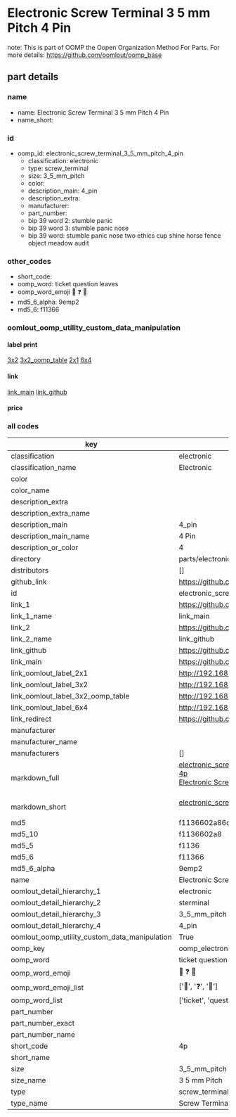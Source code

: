 # Electronic Screw Terminal 3 5 mm Pitch 4 Pin  

note: This is part of OOMP the Oopen Organization Method For Parts. For more details: https://github.com/oomlout/oomp_base

##  part details
  







### name
* name: Electronic Screw Terminal 3 5 mm Pitch 4 Pin
* name_short: 
### id
* oomp_id: electronic_screw_terminal_3_5_mm_pitch_4_pin
  * classification: electronic
  * type: screw_terminal
  * size: 3_5_mm_pitch
  * color: 
  * description_main: 4_pin
  * description_extra: 
  * manufacturer: 
  * part_number: 
  * bip 39 word 2: stumble panic
  * bip 39 word 3: stumble panic nose
  * bip 39 word: stumble panic nose two ethics cup shine horse fence object meadow audit

### other_codes
* short_code: 
* oomp_word: ticket question leaves
* oomp_word_emoji :ticket: :question: :leaves:
* md5_6_alpha: 9emp2
* md5_6: f11366






### oomlout_oomp_utility_custom_data_manipulation
#### label print
[3x2](http://192.168.1.245:1112/?label=oomp%209emp2)
[3x2_oomp_table](http://192.168.1.108:1112/?label=oomp%209emp2)
[2x1](http://192.168.1.242:1112/?label=oomp%209emp2)
[6x4](http://192.168.1.55:1112/?label=oomp%209emp2)    

#### link

[link_main](https://github.com/oomlout/oomlout_oomp_version_1_messy/tree/main/parts/electronic_screw_terminal_3_5_mm_pitch_4_pin) [link_github](https://github.com/oomlout/oomlout_oomp_version_1_messy/tree/main/parts/electronic_screw_terminal_3_5_mm_pitch_4_pin)                             

#### price







### all codes 
| key | value |  
| --- | --- |  
| classification | electronic |  
| classification_name | Electronic |  
| color |  |  
| color_name |  |  
| description_extra |  |  
| description_extra_name |  |  
| description_main | 4_pin |  
| description_main_name | 4 Pin |  
| description_or_color | 4 |  
| directory | parts/electronic_screw_terminal_3_5_mm_pitch_4_pin |  
| distributors | [] |  
| github_link | https://github.com/oomlout/oomlout_oomp_part_src/tree/main/parts/electronic_screw_terminal_3_5_mm_pitch_4_pin |  
| id | electronic_screw_terminal_3_5_mm_pitch_4_pin |  
| link_1 | https://github.com/oomlout/oomlout_oomp_version_1_messy/tree/main/parts/electronic_screw_terminal_3_5_mm_pitch_4_pin |  
| link_1_name | link_main |  
| link_2 | https://github.com/oomlout/oomlout_oomp_version_1_messy/tree/main/parts/electronic_screw_terminal_3_5_mm_pitch_4_pin |  
| link_2_name | link_github |  
| link_github | https://github.com/oomlout/oomlout_oomp_version_1_messy/tree/main/parts/electronic_screw_terminal_3_5_mm_pitch_4_pin |  
| link_main | https://github.com/oomlout/oomlout_oomp_version_1_messy/tree/main/parts/electronic_screw_terminal_3_5_mm_pitch_4_pin |  
| link_oomlout_label_2x1 | http://192.168.1.242:1112/?label=oomp%209emp2 |  
| link_oomlout_label_3x2 | http://192.168.1.245:1112/?label=oomp%209emp2 |  
| link_oomlout_label_3x2_oomp_table | http://192.168.1.108:1112/?label=oomp%209emp2 |  
| link_oomlout_label_6x4 | http://192.168.1.55:1112/?label=oomp%209emp2 |  
| link_redirect | https://github.com/oomlout/oomlout_oomp_version_1_messy/tree/main/parts/electronic_screw_terminal_3_5_mm_pitch_4_pin |  
| manufacturer |  |  
| manufacturer_name |  |  
| manufacturers | [] |  
| markdown_full | [electronic_screw_terminal_3_5_mm_pitch_4_pin](none)<br>[4p](none)<br>[Electronic Screw Terminal 3 5 Mm Pitch 4 Pin](none)<br><br> |  
| markdown_short | [electronic_screw_terminal_3_5_mm_pitch_4_pin](none)<br><br> |  
| md5 | f1136602a86dd8bcd6a6debb2ce7eebd |  
| md5_10 | f1136602a8 |  
| md5_5 | f1136 |  
| md5_6 | f11366 |  
| md5_6_alpha | 9emp2 |  
| name | Electronic Screw Terminal 3 5 mm Pitch 4 Pin |  
| oomlout_detail_hierarchy_1 | electronic |  
| oomlout_detail_hierarchy_2 | sterminal |  
| oomlout_detail_hierarchy_3 | 3_5_mm_pitch |  
| oomlout_detail_hierarchy_4 | 4_pin |  
| oomlout_oomp_utility_custom_data_manipulation | True |  
| oomp_key | oomp_electronic_screw_terminal_3_5_mm_pitch_4_pin |  
| oomp_word | ticket question leaves |  
| oomp_word_emoji | :ticket: :question: :leaves: |  
| oomp_word_emoji_list | [':ticket:', ':question:', ':leaves:'] |  
| oomp_word_list | ['ticket', 'question', 'leaves'] |  
| part_number |  |  
| part_number_exact |  |  
| part_number_name |  |  
| short_code | 4p |  
| short_name |  |  
| size | 3_5_mm_pitch |  
| size_name | 3 5 mm Pitch |  
| type | screw_terminal |  
| type_name | Screw Terminal |  
